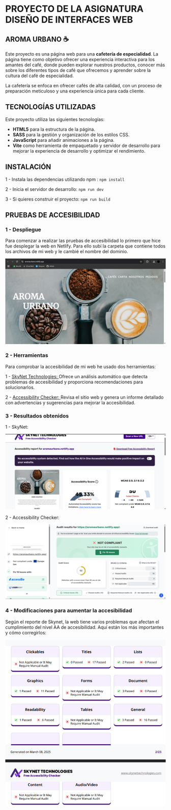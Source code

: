 # PROYECTO DE LA ASIGNATURA DISEÑO DE INTERFACES WEB
## AROMA URBANO ☕
Este proyecto es una página web para una **cafetería de especialidad**. La página tiene como objetivo ofrecer una experiencia interactiva para los amantes del café, donde pueden explorar nuestros productos, conocer más sobre los diferentes tipos de café que ofrecemos y aprender sobre la cultura del café de especialidad.

La cafetería se enfoca en ofrecer cafés de alta calidad, con un proceso de preparación meticuloso y una experiencia única para cada cliente.

## TECNOLOGÍAS UTILIZADAS

Este proyecto utiliza las siguientes tecnologías:

- **HTML5** para la estructura de la página.
- **SASS** para la gestión y organización de los estilos CSS.
- **JavaScript** para añadir animaciones a la página.
- **Vite** como herramienta de empaquetado y servidor de desarrollo para mejorar la experiencia de desarrollo y optimizar el rendimiento.

## INSTALACIÓN

1 - Instala las dependencias utilizando npm :
`` npm install ``

2 - Inicia el servidor de desarrollo:
`` npm run dev ``

3 - Si quieres construir el proyecto:
`` npm run build ``

## PRUEBAS DE ACCESIBILIDAD
### 1 - Despliegue
  Para comenzar a realizar las pruebas de accesibilidad lo primero que hice fue desplegar la web en Netlify. Para ello subí la carpeta que contiene todos los archivos de mi web y le cambié el nombre del dominio. 
  
  <img src="imgAct14/despliegue.png">

### 2 - Herramientas
  Para comprobar la accesibilidad de mi web he usado dos herramientas:

  1 - <a href="https://freeaccessibilitychecker.skynettechnologies.com/">SkyNet Technologies: </a>
      Ofrece un análisis automático que detecta problemas de accesibilidad y proporciona recomendaciones para solucionarlos.
      
  2 - <a href="https://www.accessibilitychecker.org/">Accessibility Checker: </a>
      Revisa el sitio web y genera un informe detallado con advertencias y sugerencias para mejorar la accesibilidad.
### 3 - Resultados obtenidos
1 - SkyNet:

<img src="imgAct14/skynet.png">

2 - Accessibility Checker:

<img src="imgAct14/accessibilitychecker.png">

### 4 - Modificaciones para aumentar la accesibilidad
Según el reporte de Skynet, la web tiene varios problemas que afectan el cumplimiento del nivel AA de accesibilidad. Aquí están los más importantes y cómo corregirlos:

<img src="imgAct14/errores-skynet.png">
